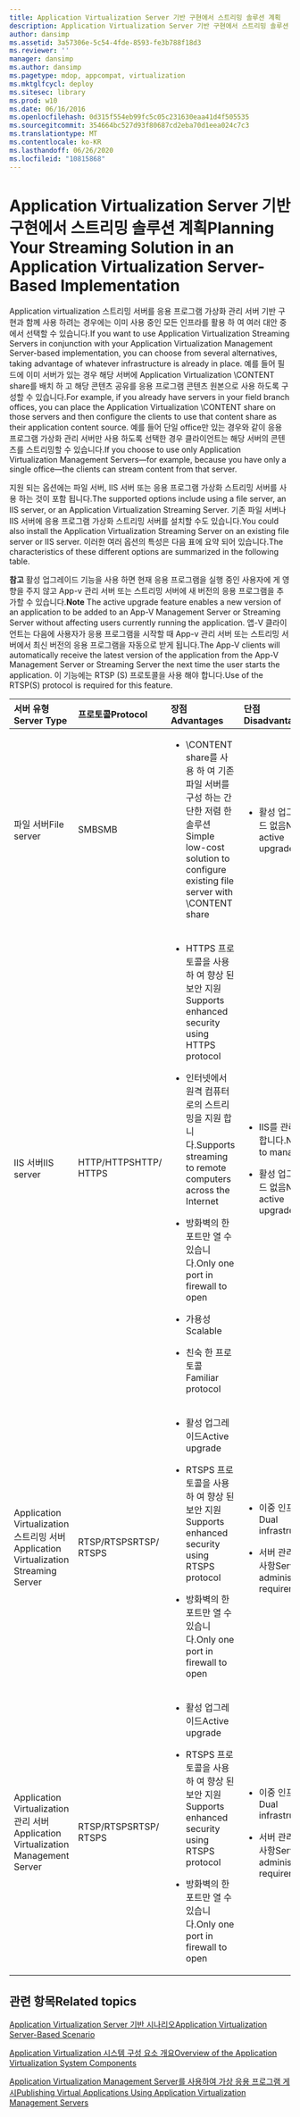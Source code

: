 ```yaml
---
title: Application Virtualization Server 기반 구현에서 스트리밍 솔루션 계획
description: Application Virtualization Server 기반 구현에서 스트리밍 솔루션 계획
author: dansimp
ms.assetid: 3a57306e-5c54-4fde-8593-fe3b788f18d3
ms.reviewer: ''
manager: dansimp
ms.author: dansimp
ms.pagetype: mdop, appcompat, virtualization
ms.mktglfcycl: deploy
ms.sitesec: library
ms.prod: w10
ms.date: 06/16/2016
ms.openlocfilehash: 0d315f554eb99fc5c05c231630eaa41d4f505535
ms.sourcegitcommit: 354664bc527d93f80687cd2eba70d1eea024c7c3
ms.translationtype: MT
ms.contentlocale: ko-KR
ms.lasthandoff: 06/26/2020
ms.locfileid: "10815868"
---
```

# <span data-ttu-id="fbbdf-103">Application Virtualization Server 기반 구현에서 스트리밍 솔루션 계획</span><span class="sxs-lookup"><span data-stu-id="fbbdf-103">Planning Your Streaming Solution in an Application Virtualization Server-Based Implementation</span></span>


<span data-ttu-id="fbbdf-104">Application virtualization 스트리밍 서버를 응용 프로그램 가상화 관리 서버 기반 구현과 함께 사용 하려는 경우에는 이미 사용 중인 모든 인프라를 활용 하 여 여러 대안 중에서 선택할 수 있습니다.</span><span class="sxs-lookup"><span data-stu-id="fbbdf-104">If you want to use Application Virtualization Streaming Servers in conjunction with your Application Virtualization Management Server-based implementation, you can choose from several alternatives, taking advantage of whatever infrastructure is already in place.</span></span> <span data-ttu-id="fbbdf-105">예를 들어 필드에 이미 서버가 있는 경우 해당 서버에 Application Virtualization \\CONTENT share를 배치 하 고 해당 콘텐츠 공유를 응용 프로그램 콘텐츠 원본으로 사용 하도록 구성할 수 있습니다.</span><span class="sxs-lookup"><span data-stu-id="fbbdf-105">For example, if you already have servers in your field branch offices, you can place the Application Virtualization \\CONTENT share on those servers and then configure the clients to use that content share as their application content source.</span></span> <span data-ttu-id="fbbdf-106">예를 들어 단일 office만 있는 경우와 같이 응용 프로그램 가상화 관리 서버만 사용 하도록 선택한 경우 클라이언트는 해당 서버의 콘텐츠를 스트리밍할 수 있습니다.</span><span class="sxs-lookup"><span data-stu-id="fbbdf-106">If you choose to use only Application Virtualization Management Servers—for example, because you have only a single office—the clients can stream content from that server.</span></span>

<span data-ttu-id="fbbdf-107">지원 되는 옵션에는 파일 서버, IIS 서버 또는 응용 프로그램 가상화 스트리밍 서버를 사용 하는 것이 포함 됩니다.</span><span class="sxs-lookup"><span data-stu-id="fbbdf-107">The supported options include using a file server, an IIS server, or an Application Virtualization Streaming Server.</span></span> <span data-ttu-id="fbbdf-108">기존 파일 서버나 IIS 서버에 응용 프로그램 가상화 스트리밍 서버를 설치할 수도 있습니다.</span><span class="sxs-lookup"><span data-stu-id="fbbdf-108">You could also install the Application Virtualization Streaming Server on an existing file server or IIS server.</span></span> <span data-ttu-id="fbbdf-109">이러한 여러 옵션의 특성은 다음 표에 요약 되어 있습니다.</span><span class="sxs-lookup"><span data-stu-id="fbbdf-109">The characteristics of these different options are summarized in the following table.</span></span>

<span data-ttu-id="fbbdf-110">**참고**  활성 업그레이드 기능을 사용 하면 현재 응용 프로그램을 실행 중인 사용자에 게 영향을 주지 않고 App-v 관리 서버 또는 스트리밍 서버에 새 버전의 응용 프로그램을 추가할 수 있습니다.</span><span class="sxs-lookup"><span data-stu-id="fbbdf-110">**Note** The active upgrade feature enables a new version of an application to be added to an App-V Management Server or Streaming Server without affecting users currently running the application.</span></span> <span data-ttu-id="fbbdf-111">앱-V 클라이언트는 다음에 사용자가 응용 프로그램을 시작할 때 App-v 관리 서버 또는 스트리밍 서버에서 최신 버전의 응용 프로그램을 자동으로 받게 됩니다.</span><span class="sxs-lookup"><span data-stu-id="fbbdf-111">The App-V clients will automatically receive the latest version of the application from the App-V Management Server or Streaming Server the next time the user starts the application.</span></span> <span data-ttu-id="fbbdf-112">이 기능에는 RTSP (S) 프로토콜을 사용 해야 합니다.</span><span class="sxs-lookup"><span data-stu-id="fbbdf-112">Use of the RTSP(S) protocol is required for this feature.</span></span>

 

<table>
<colgroup>
<col width="20%" />
<col width="20%" />
<col width="20%" />
<col width="20%" />
<col width="20%" />
</colgroup>
<thead>
<tr class="header">
<th align="left"><span data-ttu-id="fbbdf-113">서버 유형</span><span class="sxs-lookup"><span data-stu-id="fbbdf-113">Server Type</span></span></th>
<th align="left"><span data-ttu-id="fbbdf-114">프로토콜</span><span class="sxs-lookup"><span data-stu-id="fbbdf-114">Protocol</span></span></th>
<th align="left"><span data-ttu-id="fbbdf-115">장점</span><span class="sxs-lookup"><span data-stu-id="fbbdf-115">Advantages</span></span></th>
<th align="left"><span data-ttu-id="fbbdf-116">단점</span><span class="sxs-lookup"><span data-stu-id="fbbdf-116">Disadvantages</span></span></th>
<th align="left"><span data-ttu-id="fbbdf-117">링크</span><span class="sxs-lookup"><span data-stu-id="fbbdf-117">Links</span></span></th>
</tr>
</thead>
<tbody>
<tr class="odd">
<td align="left"><p><span data-ttu-id="fbbdf-118">파일 서버</span><span class="sxs-lookup"><span data-stu-id="fbbdf-118">File server</span></span></p></td>
<td align="left"><p><span data-ttu-id="fbbdf-119">SMB</span><span class="sxs-lookup"><span data-stu-id="fbbdf-119">SMB</span></span></p></td>
<td align="left"><ul>
<li><p><span data-ttu-id="fbbdf-120">\CONTENT share를 사용 하 여 기존 파일 서버를 구성 하는 간단한 저렴 한 솔루션</span><span class="sxs-lookup"><span data-stu-id="fbbdf-120">Simple low-cost solution to configure existing file server with \CONTENT share</span></span></p></li>
</ul></td>
<td align="left"><ul>
<li><p><span data-ttu-id="fbbdf-121">활성 업그레이드 없음</span><span class="sxs-lookup"><span data-stu-id="fbbdf-121">No active upgrade</span></span></p></li>
</ul></td>
<td align="left"><p><a href="how-to-configure-the-file-server.md" data-raw-source="[How to Configure the File Server](how-to-configure-the-file-server.md)"><span data-ttu-id="fbbdf-122">파일 서버를 구성하는 방법</span><span class="sxs-lookup"><span data-stu-id="fbbdf-122">How to Configure the File Server</span></span></a></p></td>
</tr>
<tr class="even">
<td align="left"><p><span data-ttu-id="fbbdf-123">IIS 서버</span><span class="sxs-lookup"><span data-stu-id="fbbdf-123">IIS server</span></span></p></td>
<td align="left"><p><span data-ttu-id="fbbdf-124">HTTP/HTTPS</span><span class="sxs-lookup"><span data-stu-id="fbbdf-124">HTTP/ HTTPS</span></span></p></td>
<td align="left"><ul>
<li><p><span data-ttu-id="fbbdf-125">HTTPS 프로토콜을 사용 하 여 향상 된 보안 지원</span><span class="sxs-lookup"><span data-stu-id="fbbdf-125">Supports enhanced security using HTTPS protocol</span></span></p></li>
<li><p><span data-ttu-id="fbbdf-126">인터넷에서 원격 컴퓨터로의 스트리밍을 지원 합니다.</span><span class="sxs-lookup"><span data-stu-id="fbbdf-126">Supports streaming to remote computers across the Internet</span></span></p></li>
<li><p><span data-ttu-id="fbbdf-127">방화벽의 한 포트만 열 수 있습니다.</span><span class="sxs-lookup"><span data-stu-id="fbbdf-127">Only one port in firewall to open</span></span></p></li>
<li><p><span data-ttu-id="fbbdf-128">가용성</span><span class="sxs-lookup"><span data-stu-id="fbbdf-128">Scalable</span></span></p></li>
<li><p><span data-ttu-id="fbbdf-129">친숙 한 프로토콜</span><span class="sxs-lookup"><span data-stu-id="fbbdf-129">Familiar protocol</span></span></p></li>
</ul></td>
<td align="left"><ul>
<li><p><span data-ttu-id="fbbdf-130">IIS를 관리 해야 합니다.</span><span class="sxs-lookup"><span data-stu-id="fbbdf-130">Need to manage IIS</span></span></p></li>
<li><p><span data-ttu-id="fbbdf-131">활성 업그레이드 없음</span><span class="sxs-lookup"><span data-stu-id="fbbdf-131">No active upgrade</span></span></p></li>
</ul></td>
<td align="left"><p><a href="how-to-configure-the-server-for-iis.md" data-raw-source="[How to Configure the Server for IIS](how-to-configure-the-server-for-iis.md)"><span data-ttu-id="fbbdf-132">IIS용 서버를 구성하는 방법</span><span class="sxs-lookup"><span data-stu-id="fbbdf-132">How to Configure the Server for IIS</span></span></a></p></td>
</tr>
<tr class="odd">
<td align="left"><p><span data-ttu-id="fbbdf-133">Application Virtualization 스트리밍 서버</span><span class="sxs-lookup"><span data-stu-id="fbbdf-133">Application Virtualization Streaming Server</span></span></p></td>
<td align="left"><p><span data-ttu-id="fbbdf-134">RTSP/RTSPS</span><span class="sxs-lookup"><span data-stu-id="fbbdf-134">RTSP/ RTSPS</span></span></p></td>
<td align="left"><ul>
<li><p><span data-ttu-id="fbbdf-135">활성 업그레이드</span><span class="sxs-lookup"><span data-stu-id="fbbdf-135">Active upgrade</span></span></p></li>
<li><p><span data-ttu-id="fbbdf-136">RTSPS 프로토콜을 사용 하 여 향상 된 보안 지원</span><span class="sxs-lookup"><span data-stu-id="fbbdf-136">Supports enhanced security using RTSPS protocol</span></span></p></li>
<li><p><span data-ttu-id="fbbdf-137">방화벽의 한 포트만 열 수 있습니다.</span><span class="sxs-lookup"><span data-stu-id="fbbdf-137">Only one port in firewall to open</span></span></p></li>
</ul></td>
<td align="left"><ul>
<li><p><span data-ttu-id="fbbdf-138">이중 인프라</span><span class="sxs-lookup"><span data-stu-id="fbbdf-138">Dual infrastructure</span></span></p></li>
<li><p><span data-ttu-id="fbbdf-139">서버 관리 요구 사항</span><span class="sxs-lookup"><span data-stu-id="fbbdf-139">Server administration requirement</span></span></p></li>
</ul></td>
<td align="left"><p><a href="how-to-configure-the-application-virtualization-streaming-servers.md" data-raw-source="[How to Configure the Application Virtualization Streaming Servers](how-to-configure-the-application-virtualization-streaming-servers.md)"><span data-ttu-id="fbbdf-140">Application Virtualization Streaming Server 구성 방법</span><span class="sxs-lookup"><span data-stu-id="fbbdf-140">How to Configure the Application Virtualization Streaming Servers</span></span></a></p></td>
</tr>
<tr class="even">
<td align="left"><p><span data-ttu-id="fbbdf-141">Application Virtualization 관리 서버</span><span class="sxs-lookup"><span data-stu-id="fbbdf-141">Application Virtualization Management Server</span></span></p></td>
<td align="left"><p><span data-ttu-id="fbbdf-142">RTSP/RTSPS</span><span class="sxs-lookup"><span data-stu-id="fbbdf-142">RTSP/ RTSPS</span></span></p></td>
<td align="left"><ul>
<li><p><span data-ttu-id="fbbdf-143">활성 업그레이드</span><span class="sxs-lookup"><span data-stu-id="fbbdf-143">Active upgrade</span></span></p></li>
<li><p><span data-ttu-id="fbbdf-144">RTSPS 프로토콜을 사용 하 여 향상 된 보안 지원</span><span class="sxs-lookup"><span data-stu-id="fbbdf-144">Supports enhanced security using RTSPS protocol</span></span></p></li>
<li><p><span data-ttu-id="fbbdf-145">방화벽의 한 포트만 열 수 있습니다.</span><span class="sxs-lookup"><span data-stu-id="fbbdf-145">Only one port in firewall to open</span></span></p></li>
</ul></td>
<td align="left"><ul>
<li><p><span data-ttu-id="fbbdf-146">이중 인프라</span><span class="sxs-lookup"><span data-stu-id="fbbdf-146">Dual infrastructure</span></span></p></li>
<li><p><span data-ttu-id="fbbdf-147">서버 관리 요구 사항</span><span class="sxs-lookup"><span data-stu-id="fbbdf-147">Server administration requirement</span></span></p></li>
</ul></td>
<td align="left"><p><a href="how-to-configure-the-application-virtualization-management-servers.md" data-raw-source="[How to Configure the Application Virtualization Management Servers](how-to-configure-the-application-virtualization-management-servers.md)"><span data-ttu-id="fbbdf-148">Application Virtualization Management Server 구성 방법</span><span class="sxs-lookup"><span data-stu-id="fbbdf-148">How to Configure the Application Virtualization Management Servers</span></span></a></p></td>
</tr>
</tbody>
</table>

 

## <span data-ttu-id="fbbdf-149">관련 항목</span><span class="sxs-lookup"><span data-stu-id="fbbdf-149">Related topics</span></span>


[<span data-ttu-id="fbbdf-150">Application Virtualization Server 기반 시나리오</span><span class="sxs-lookup"><span data-stu-id="fbbdf-150">Application Virtualization Server-Based Scenario</span></span>](application-virtualization-server-based-scenario.md)

[<span data-ttu-id="fbbdf-151">Application Virtualization 시스템 구성 요소 개요</span><span class="sxs-lookup"><span data-stu-id="fbbdf-151">Overview of the Application Virtualization System Components</span></span>](overview-of-the-application-virtualization-system-components.md)

[<span data-ttu-id="fbbdf-152">Application Virtualization Management Server를 사용하여 가상 응용 프로그램 게시</span><span class="sxs-lookup"><span data-stu-id="fbbdf-152">Publishing Virtual Applications Using Application Virtualization Management Servers</span></span>](publishing-virtual-applications-using-application-virtualization-management-servers.md)

 

 





